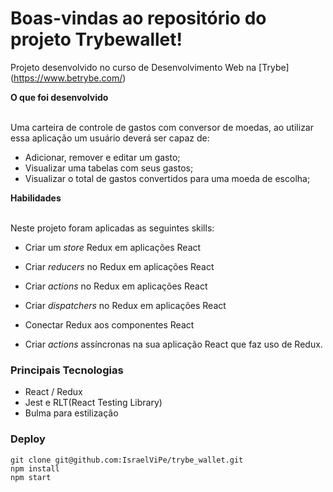 # Boas-vindas ao repositório do projeto Trybewallet!

 Projeto desenvolvido no curso de Desenvolvimento Web na [Trybe] (https://www.betrybe.com/)

  <summary><strong>O que foi desenvolvido</strong></summary><br />

  Uma carteira de controle de gastos com conversor de moedas, ao utilizar essa aplicação um usuário deverá ser capaz de:

  - Adicionar, remover e editar um gasto;
  - Visualizar uma tabelas com seus gastos;
  - Visualizar o total de gastos convertidos para uma moeda de escolha;


  <summary><strong>Habilidades</strong></summary><br />

Neste projeto foram aplicadas as seguintes skills: 

- Criar um _store_ Redux em aplicações React

- Criar _reducers_ no Redux em aplicações React

- Criar _actions_ no Redux em aplicações React

- Criar _dispatchers_ no Redux em aplicações React

- Conectar Redux aos componentes React

- Criar _actions_ assíncronas na sua aplicação React que faz uso de Redux.

### Principais Tecnologias
* React / Redux
* Jest e RLT(React Testing Library)
* Bulma para estilização

### Deploy
```
git clone git@github.com:IsraelViPe/trybe_wallet.git
npm install
npm start
```

